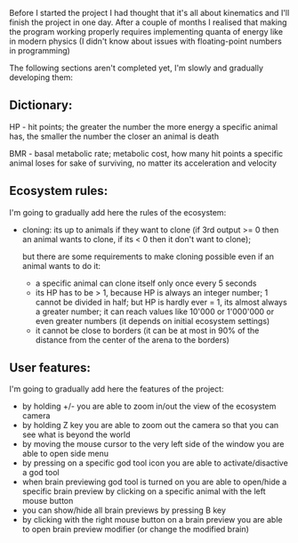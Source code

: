 Before I started the project I had thought that it's all about kinematics and I'll finish the project in one day.
After a couple of months I realised that making the program working properly requires implementing quanta of energy like in modern physics (I didn't know about issues with floating-point numbers in programming)

The following sections aren't completed yet, I'm slowly and gradually developing them:

## Dictionary:
HP - hit points; 
	 the greater the number the more energy a specific animal has,
	 the smaller the number the closer an animal is death

BMR - basal metabolic rate;
	  metabolic cost, how many hit points a specific animal loses for sake of surviving,
	  no matter its acceleration and velocity

## Ecosystem rules:
I'm going to gradually add here the rules of the ecosystem:

* cloning:
  its up to animals if they want to clone 
  (if 3rd output >= 0 then an animal wants to clone, if its < 0 then it don't want to clone);

  but there are some requirements to make cloning possible 
  even if an animal wants to do it:
  + a specific animal can clone itself only once every 5 seconds
  + its HP has to be > 1, because HP is always an integer number; 1 cannot be divided in half;
  	but HP is hardly ever = 1, its almost always a greater number;
  	it can reach values like 10'000 or 1'000'000 or even greater numbers
  	(it depends on initial ecosystem settings)
  + it cannot be close to borders 
  	(it can be at most in 90% of the distance from the center of the arena to the borders)

## User features:
I'm going to gradually add here the features of the project:

* by holding +/- you are able to zoom in/out the view of the ecosystem camera
* by holding Z key you are able to zoom out the camera so that you can see what is beyond the world
* by moving the mouse cursor to the very left side of the window you are able to open side menu
* by pressing on a specific god tool icon you are able to activate/disactive a god tool
* when brain previewing god tool is turned on you are able to open/hide a specific brain preview
  by clicking on a specific animal with the left mouse button
* you can show/hide all brain previews by pressing B key
* by clicking with the right mouse button on a brain preview you are able to open
  brain preview modifier (or change the modified brain)